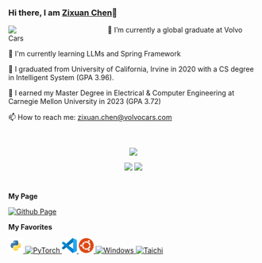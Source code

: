 ### Hi there, I am [Zixuan Chen](https://amoschenzixuan.github.io/)👋 
<img src="https://media4.giphy.com/media/1H7wK6RCCExDMaSS1g/giphy.gif?cid=ecf05e473mieymcufy87m9tselxdtxjnjms26fwrgbbmw51m&rid=giphy.gif&ct=g" 
  width="200px" align="left">


<!--
**AmosChenZixuan/AmosChenZixuan** is a ✨ _special_ ✨ repository because its `README.md` (this file) appears on your GitHub profile.

Here are some ideas to get you started:

- 🔭 I’m currently working on ...
- 🌱 I’m currently learning ...
- 👯 I’m looking to collaborate on ...
- 🤔 I’m looking for help with ...
- 💬 Ask me about ...
- 📫 How to reach me: ...
- 😄 Pronouns: ...
- ⚡ Fun fact: ...
-->

🔭 I’m currently a global graduate at Volvo Cars

🌱 I'm currently learning LLMs and Spring Framework

👯 I graduated from University of California, Irvine in 2020 with a CS degree in Intelligent System (GPA 3.96).

🤔 I earned my Master Degree in Electrical & Computer Engineering at Carnegie Mellon University in 2023 (GPA 3.72)

📫 How to reach me: zixuan.chen@volvocars.com

<br>
<p align="center">
  <a href="https://github.com/AmosChenZixuan">
    <img
      align="center"
      src="https://github-profile-trophy.vercel.app/?username=AmosChenZixuan&theme=onedark&no-frame=true&column=4&margin-w=20&no-bg=true&rank=SECRET,SSS,SS,S,AAA,AA,A"
    />
  </a>
</a>
</p>

<p align='center'>
  <img height="160em" src="https://github-readme-stats.vercel.app/api?username=AmosChenZixuan&count_private=True&theme=dracula">
  <img height="160em" src="https://github-readme-stats.vercel.app/api/top-langs?username=AmosChenZixuan&layout=compact&count_private=True&theme=dracula&hide=jupyter%20notebook&langs_count=10">
</p>

<!--
<p align='center'>
  <img align="center" height="265em" src="https://github-readme-activity-graph.vercel.app/graph?username=AmosChenZixuan&theme=rogue" alt="drawing"/>
</p> 
-->

<h1></h1>

**My Page**

<a href='https://amoschenzixuan.github.io/'>
    <img height="30" src='https://github.com/AmosChenZixuan/amoschenzixuan.github.io/blob/master/assets/img/avatar-icon.png'
         alt='Github Page'>
</a>

**My Favorites**

<a href='https://www.python.org/'>
    <img height="30" src="https://raw.githubusercontent.com/github/explore/80688e429a7d4ef2fca1e82350fe8e3517d3494d/topics/python/python.png" alt="Python" title="Python">
</a>
<a href='https://pytorch.org/'>
    <img height="30" src="https://pytorch.org/assets/images/pytorch-logo.png" alt="PyTorch" title="PyTorch">
</a>
<a href='https://code.visualstudio.com/'>
    <img height="30" src="https://raw.githubusercontent.com/github/explore/80688e429a7d4ef2fca1e82350fe8e3517d3494d/topics/visual-studio-code/visual-studio-code.png" alt="VSCode" title="VSCode">
</a>
<a href='https://ubuntu.com/'>
    <img height="30" src="https://raw.githubusercontent.com/github/explore/80688e429a7d4ef2fca1e82350fe8e3517d3494d/topics/ubuntu/ubuntu.png" alt="Ubuntu" title="Ubuntu">
</a>
<a href=''>
    <img height="30" src="https://upload.wikimedia.org/wikipedia/commons/thumb/5/5f/Windows_logo_-_2012.svg/1200px-Windows_logo_-_2012.svg.png" alt="Windows" title="Windows">
</a>
<a href='https://github.com/taichi-dev/taichi'>
    <img height="30" src="https://taichi.cool/logo.svg" alt="Taichi" title="Taichi">
</a>

<h1></h1>




